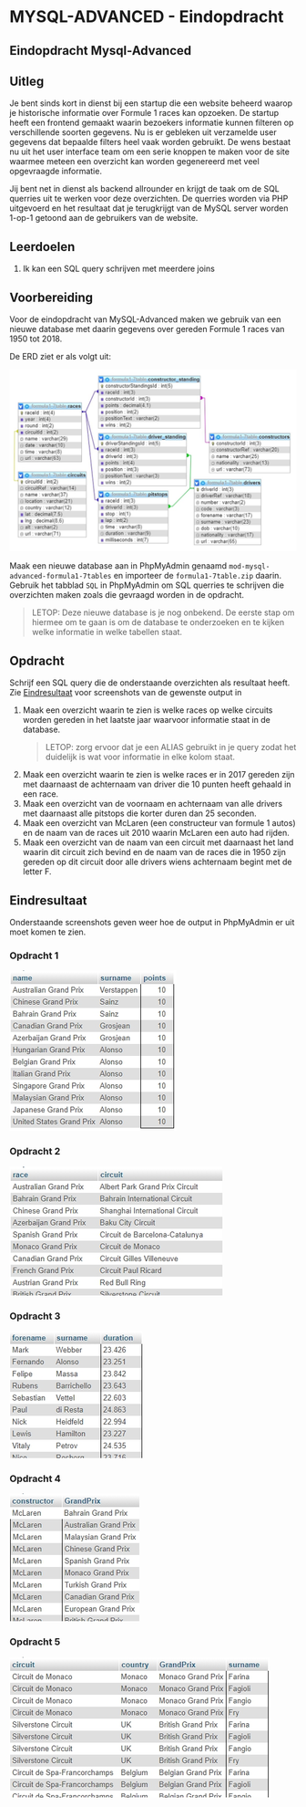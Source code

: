 # MYSQL-ADVANCED - Eindopdracht

## Eindopdracht Mysql-Advanced

## Uitleg

Je bent sinds kort in dienst bij een startup die een website beheerd waarop je historische informatie over Formule 1 races kan opzoeken. De startup heeft een frontend gemaakt waarin bezoekers informatie kunnen filteren op verschillende soorten gegevens. Nu is er gebleken uit verzamelde user gegevens dat bepaalde filters heel vaak worden gebruikt. De wens bestaat nu uit het user interface team om een serie knoppen te maken voor de site waarmee meteen een overzicht kan worden gegenereerd met veel opgevraagde informatie.

Jij bent net in dienst als backend allrounder en krijgt de taak om de SQL querries uit te werken voor deze overzichten. De querries worden via PHP uitgevoerd en het resultaat dat je terugkrijgt van de MySQL server worden 1-op-1 getoond aan de gebruikers van de website.

## Leerdoelen

1. Ik kan een SQL query schrijven met meerdere joins

## Voorbereiding

Voor de eindopdracht van MySQL-Advanced maken we gebruik van een nieuwe database met daarin gegevens over gereden Formule 1 races van 1950 tot 2018.

De ERD ziet er als volgt uit:

![](/opdracht/img/erd-f1-7-tables-compact.jpg)

Maak een nieuwe database aan in PhpMyAdmin genaamd `mod-mysql-advanced-formula1-7tables` en importeer de `formula1-7table.zip` daarin. Gebruik het tabblad `SQL` in PhpMyAdmin om SQL querries te schrijven die overzichten maken zoals die gevraagd worden in de opdracht.

> LETOP: Deze nieuwe database is je nog onbekend. De eerste stap om hiermee om te gaan is om de database te onderzoeken en te kijken welke informatie in welke tabellen staat. 

## Opdracht

Schrijf een SQL query die de onderstaande overzichten als resultaat heeft. Zie [Eindresultaat](#eindresultaat) voor screenshots van de gewenste output in 

1. Maak een overzicht waarin te zien is welke races op welke circuits worden gereden in het laatste jaar waarvoor informatie staat in de database.
   > LETOP: zorg ervoor dat je een ALIAS gebruikt in je query zodat het duidelijk is wat voor informatie in elke kolom staat.
2. Maak een overzicht waarin te zien is welke races er in 2017 gereden zijn met daarnaast de achternaam van driver die 10 punten heeft gehaald in een race. 
3. Maak een overzicht van de voornaam en achternaam van alle drivers met daarnaast alle pitstops die korter duren dan 25 seconden.
4. Maak een overzicht van McLaren (een constructeur van formule 1 autos) en de naam van de races uit 2010 waarin McLaren een auto had rijden.
5. Maak een overzicht van de naam van een circuit met daarnaast het land waarin dit circuit zich bevind en de naam van de races die in 1950 zijn gereden op dit circuit door alle drivers wiens achternaam begint met de letter F.

## Eindresultaat

Onderstaande screenshots geven weer hoe de output in PhpMyAdmin er uit moet komen te zien. 

### Opdracht 1
![](img/eindresultaat-opdr1.jpg)
### Opdracht 2
![](img/eindresultaat-opdr2.jpg)
### Opdracht 3
![](img/eindresultaat-opdr3.jpg)
### Opdracht 4
![](img/eindresultaat-opdr4.jpg)
### Opdracht 5
![](img/eindresultaat-opdr5.jpg)